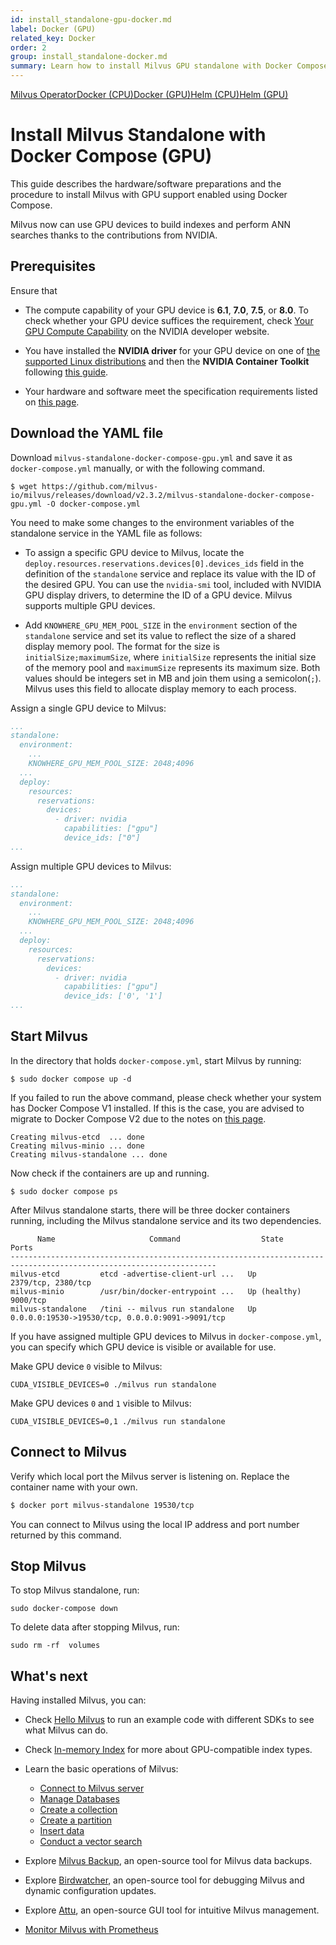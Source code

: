 ```yaml
---
id: install_standalone-gpu-docker.md
label: Docker (GPU)
related_key: Docker
order: 2
group: install_standalone-docker.md
summary: Learn how to install Milvus GPU standalone with Docker Compose.
---
```


<div class="tab-wrapper"><a href="install_standalone-operator.md" class=''>Milvus Operator</a><a href="install_standalone-docker.md" class=''>Docker (CPU)</a><a href="install_standalone-gpu-docker.md" class='active '>Docker (GPU)</a><a href="install_standalone-helm.md" class=''>Helm (CPU)</a><a href="install_standalone-gpu-helm.md" class=''>Helm (GPU)</a></div>

# Install Milvus Standalone with Docker Compose (GPU)

This guide describes the hardware/software preparations and the procedure to install Milvus with GPU support enabled using Docker Compose.

Milvus now can use GPU devices to build indexes and perform ANN searches thanks to the contributions from NVIDIA.

## Prerequisites

Ensure that

- The compute capability of your GPU device is **6.1**, **7.0**, **7.5**, or **8.0**. To check whether your GPU device suffices the requirement, check [Your GPU Compute Capability](https://developer.nvidia.com/cuda-gpus) on the NVIDIA developer website.

- You have installed the **NVIDIA driver** for your GPU device on one of [the supported Linux distributions](https://docs.nvidia.com/datacenter/cloud-native/container-toolkit/latest/install-guide.html#linux-distributions) and then the **NVIDIA Container Toolkit** following [this guide](https://docs.nvidia.com/datacenter/cloud-native/container-toolkit/latest/install-guide.html).

- Your hardware and software meet the specification requirements listed on [this page](https://milvus.io/docs/prerequisite-docker.md).

## Download the YAML file

Download `milvus-standalone-docker-compose-gpu.yml` and save it as `docker-compose.yml` manually, or with the following command.

```shell
$ wget https://github.com/milvus-io/milvus/releases/download/v2.3.2/milvus-standalone-docker-compose-gpu.yml -O docker-compose.yml
```

You need to make some changes to the environment variables of the standalone service in the YAML file as follows:

- To assign a specific GPU device to Milvus, locate the `deploy.resources.reservations.devices[0].devices_ids` field in the definition of the `standalone` service and replace its value with the ID of the desired GPU. You can use the `nvidia-smi` tool, included with NVIDIA GPU display drivers, to determine the ID of a GPU device. Milvus supports multiple GPU devices.

- Add `KNOWHERE_GPU_MEM_POOL_SIZE` in the `environment` section of the `standalone` service and set its value to reflect the size of a shared display memory pool. The format for the size is `initialSize;maximumSize`, where `initialSize` represents the initial size of the memory pool and `maximumSize` represents its maximum size. Both values should be integers set in MB and join them using a semicolon(`;`). Milvus uses this field to allocate display memory to each process.

Assign a single GPU device to Milvus:

```yaml
...
standalone:
  environment:
    ...
    KNOWHERE_GPU_MEM_POOL_SIZE: 2048;4096
  ...
  deploy:
    resources:
      reservations:
        devices:
          - driver: nvidia
            capabilities: ["gpu"]
            device_ids: ["0"]
...
```

Assign multiple GPU devices to Milvus:

```yaml
...
standalone:
  environment:
    ...
    KNOWHERE_GPU_MEM_POOL_SIZE: 2048;4096
  ...
  deploy:
    resources:
      reservations:
        devices:
          - driver: nvidia
            capabilities: ["gpu"]
            device_ids: ['0', '1']
...
```

## Start Milvus

In the directory that holds `docker-compose.yml`, start Milvus by running:

```shell
$ sudo docker compose up -d
``` 

<div class="alert note">

If you failed to run the above command, please check whether your system has Docker Compose V1 installed. If this is the case, you are advised to migrate to Docker Compose V2 due to the notes on [this page](https://docs.docker.com/compose/).

</div>

```shell
Creating milvus-etcd  ... done
Creating milvus-minio ... done
Creating milvus-standalone ... done
```

Now check if the containers are up and running.

```shell
$ sudo docker compose ps
```

After Milvus standalone starts, there will be three docker containers running, including the Milvus standalone service and its two dependencies.

```
      Name                     Command                  State                            Ports
--------------------------------------------------------------------------------------------------------------------
milvus-etcd         etcd -advertise-client-url ...   Up             2379/tcp, 2380/tcp
milvus-minio        /usr/bin/docker-entrypoint ...   Up (healthy)   9000/tcp
milvus-standalone   /tini -- milvus run standalone   Up             0.0.0.0:19530->19530/tcp, 0.0.0.0:9091->9091/tcp
```

If you have assigned multiple GPU devices to Milvus in `docker-compose.yml`, you can specify which GPU device is visible or available for use.

Make GPU device `0` visible to Milvus:

```shell
CUDA_VISIBLE_DEVICES=0 ./milvus run standalone
```

Make GPU devices `0` and `1` visible to Milvus:

```shell
CUDA_VISIBLE_DEVICES=0,1 ./milvus run standalone
```

## Connect to Milvus

Verify which local port the Milvus server is listening on. Replace the container name with your own.

```bash
$ docker port milvus-standalone 19530/tcp
```

You can connect to Milvus using the local IP address and port number returned by this command.

## Stop Milvus

To stop Milvus standalone, run:
```
sudo docker-compose down
```

To delete data after stopping Milvus, run:
```
sudo rm -rf  volumes
```

## What's next

Having installed Milvus, you can:

- Check [Hello Milvus](example_code.md) to run an example code with different SDKs to see what Milvus can do.
- Check [In-memory Index](index.md) for more about GPU-compatible index types.

- Learn the basic operations of Milvus:
  - [Connect to Milvus server](manage_connection.md)
  - [Manage Databases](manage_databases.md)
  - [Create a collection](create_collection.md)
  - [Create a partition](create_partition.md)
  - [Insert data](insert_data.md)
  - [Conduct a vector search](search.md)

- Explore [Milvus Backup](milvus_backup_overview.md), an open-source tool for Milvus data backups.
- Explore [Birdwatcher](birdwatcher_overview.md), an open-source tool for debugging Milvus and dynamic configuration updates.
- Explore [Attu](https://milvus.io/docs/attu.md), an open-source GUI tool for intuitive Milvus management.
- [Monitor Milvus with Prometheus](monitor.md)

